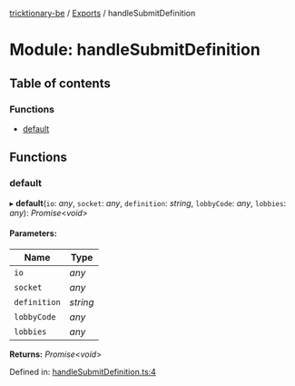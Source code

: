 [tricktionary-be](../README.md) / [Exports](../modules.md) / handleSubmitDefinition

# Module: handleSubmitDefinition

## Table of contents

### Functions

- [default](handlesubmitdefinition.md#default)

## Functions

### default

▸ **default**(`io`: *any*, `socket`: *any*, `definition`: *string*, `lobbyCode`: *any*, `lobbies`: *any*): *Promise*<*void*\>

#### Parameters:

Name | Type |
------ | ------ |
`io` | *any* |
`socket` | *any* |
`definition` | *string* |
`lobbyCode` | *any* |
`lobbies` | *any* |

**Returns:** *Promise*<*void*\>

Defined in: [handleSubmitDefinition.ts:4](https://github.com/story-squad/tricktionary-be/blob/9ef6231/src/sockets/handleSubmitDefinition.ts#L4)
